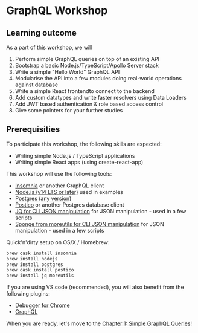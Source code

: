 # GraphQL Workshop

## Learning outcome

As a part of this workshop, we will

1. Perform simple GraphQL queries on top of an existing API
1. Bootstrap a basic Node.js/TypeScript/Apollo Server stack
1. Write a simple "Hello World" GraphQL API
1. Modularise the API into a few modules doing real-world operations against database
1. Write a simple React frontendto connect to the backend
1. Add custom datatypes and write faster resolvers using Data Loaders
1. Add JWT based authentication & role based access control
1. Give some pointers for your further studies

## Prerequisities

To participate this workshop, the following skills are expected:
* Writing simple Node.js / TypeScript applications
* Writing simple React apps (using create-react-app)

This workshop will use the following tools:
- [Insomnia](https://insomnia.rest/download/) or another GraphQL client
- [Node.js (v14 LTS or later)](https://nodejs.org/en/download/) used in examples
- [Postgres (any version)](https://www.postgresql.org/download/)
- [Postico](https://eggerapps.at/postico/) or another Postgres database client
- [JQ for CLI JSON manipulation](https://stedolan.github.io/jq/download/) for JSON manipulation - used in a few scripts
- [Sponge from moreutils for CLI JSON manipulation](https://stedolan.github.io/jq/download/) for JSON manipulation - used in a few scripts

Quick'n'dirty setup on OS/X / Homebrew:
```sh
brew cask install insomnia
brew install nodejs
brew install postgres
brew cask install postico
brew install jq moreutils
```

If you are using VS.code (recommended), you will also benefit from the following plugins:
- [Debugger for Chrome](https://marketplace.visualstudio.com/items?itemName=msjsdiag.debugger-for-chrome)
- [GraphQL](https://marketplace.visualstudio.com/items?itemName=Prisma.vscode-graphql)

When you are ready, let's move to the [Chapter 1: Simple GraphQL Queries](docs/1_Simple_GraphQL_Queries.md)!